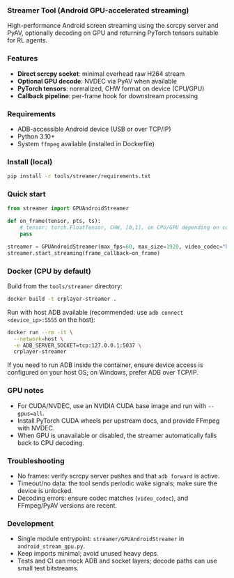 ### Streamer Tool (Android GPU-accelerated streaming)

High-performance Android screen streaming using the scrcpy server and PyAV, optionally decoding on GPU and returning PyTorch tensors suitable for RL agents.

### Features

- **Direct scrcpy socket**: minimal overhead raw H264 stream
- **Optional GPU decode**: NVDEC via PyAV when available
- **PyTorch tensors**: normalized, CHW format on device (CPU/GPU)
- **Callback pipeline**: per-frame hook for downstream processing

### Requirements

- ADB-accessible Android device (USB or over TCP/IP)
- Python 3.10+
- System `ffmpeg` available (installed in Dockerfile)

### Install (local)

```bash
pip install -r tools/streamer/requirements.txt
```

### Quick start

```python
from streamer import GPUAndroidStreamer

def on_frame(tensor, pts, ts):
    # tensor: torch.FloatTensor, CHW, [0,1], on CPU/GPU depending on config
    pass

streamer = GPUAndroidStreamer(max_fps=60, max_size=1920, video_codec="h264", use_gpu=True)
streamer.start_streaming(frame_callback=on_frame)
```

### Docker (CPU by default)

Build from the `tools/streamer` directory:

```bash
docker build -t crplayer-streamer .
```

Run with host ADB available (recommended: use `adb connect <device_ip>:5555` on the host):

```bash
docker run --rm -it \
  --network=host \
  -e ADB_SERVER_SOCKET=tcp:127.0.0.1:5037 \
  crplayer-streamer
```

If you need to run ADB inside the container, ensure device access is configured on your host OS; on Windows, prefer ADB over TCP/IP.

### GPU notes

- For CUDA/NVDEC, use an NVIDIA CUDA base image and run with `--gpus=all`.
- Install PyTorch CUDA wheels per upstream docs, and provide FFmpeg with NVDEC.
- When GPU is unavailable or disabled, the streamer automatically falls back to CPU decoding.

### Troubleshooting

- No frames: verify scrcpy server pushes and that `adb forward` is active.
- Timeout/no data: the tool sends periodic wake signals; make sure the device is unlocked.
- Decoding errors: ensure codec matches (`video_codec`), and FFmpeg/PyAV versions are recent.

### Development

- Single module entrypoint: `streamer/GPUAndroidStreamer` in `android_stream_gpu.py`.
- Keep imports minimal; avoid unused heavy deps.
- Tests and CI can mock ADB and socket layers; decode paths can use small test bitstreams.
